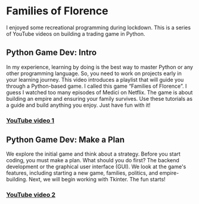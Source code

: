# Families of Florence
I enjoyed some recreational programming during lockdown. This is a series of YouTube videos on building a trading game in Python.

## Python Game Dev: Intro
In my experience, learning by doing is the best way to master Python or any other programming language. So, you need to work on projects early in your learning journey. This video introduces a playlist that will guide you through a Python-based game. I called this game “Families of Florence”. I guess I watched too many episodes of Medici on Netflix. The game is about building an empire and ensuring your family survives. Use these tutorials as a guide and build anything you enjoy. Just have fun with it!

### [YouTube video 1](https://youtu.be/parSrkP_zXY)

## Python Game Dev: Make a Plan
We explore the initial game and think about a strategy. Before you start coding, you must make a plan. What should you do first? The backend development or the graphical user interface (GUI). We look at the game's features, including starting a new game, families, politics, and empire-building. Next, we will begin working with Tkinter. The fun starts!

### [YouTube video 2](https://youtu.be/4w_T2Hc8nfU)
